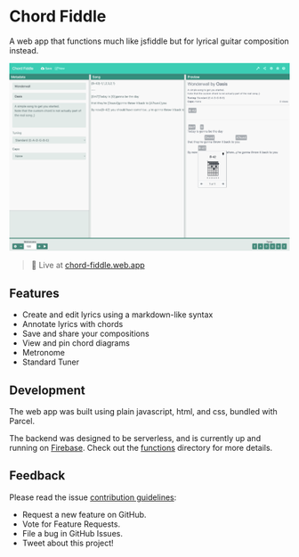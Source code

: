 # Chord Fiddle

A web app that functions much like jsfiddle but for lyrical guitar composition instead.

![Chord Fiddle](docs/chord-fiddle.png)

> 🚀 Live at [chord-fiddle.web.app](https://chord-fiddle.web.app/)

## Features

- Create and edit lyrics using a markdown-like syntax
- Annotate lyrics with chords
- Save and share your compositions
- View and pin chord diagrams
- Metronome
- Standard Tuner

## Development

The web app was built using plain javascript, html, and css, bundled with Parcel.

The backend was designed to be serverless, and is currently up and running on [Firebase](https://firebase.google.com/). Check out the [functions](/functions) directory for more details.

## Feedback

Please read the issue [contribution guidelines](/docs/Contributing.md):

- Request a new feature on GitHub.
- Vote for Feature Requests.
- File a bug in GitHub Issues.
- Tweet about this project!